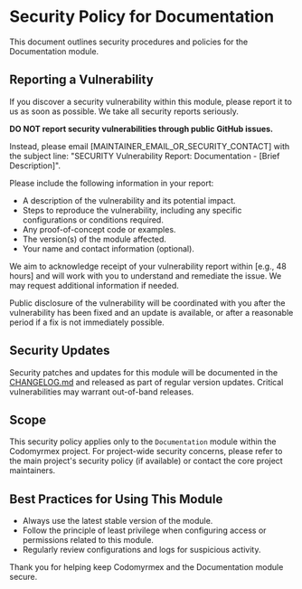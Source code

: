 # Security Policy for Documentation

This document outlines security procedures and policies for the Documentation module.

## Reporting a Vulnerability

If you discover a security vulnerability within this module, please report it to us as soon as possible.
We take all security reports seriously.

**DO NOT report security vulnerabilities through public GitHub issues.**

Instead, please email [MAINTAINER_EMAIL_OR_SECURITY_CONTACT] with the subject line: "SECURITY Vulnerability Report: Documentation - [Brief Description]".

Please include the following information in your report:

- A description of the vulnerability and its potential impact.
- Steps to reproduce the vulnerability, including any specific configurations or conditions required.
- Any proof-of-concept code or examples.
- The version(s) of the module affected.
- Your name and contact information (optional).

We aim to acknowledge receipt of your vulnerability report within [e.g., 48 hours] and will work with you to understand and remediate the issue. We may request additional information if needed.

Public disclosure of the vulnerability will be coordinated with you after the vulnerability has been fixed and an update is available, or after a reasonable period if a fix is not immediately possible.

## Security Updates

Security patches and updates for this module will be documented in the [CHANGELOG.md](./CHANGELOG.md) and released as part of regular version updates. Critical vulnerabilities may warrant out-of-band releases.

## Scope

This security policy applies only to the `Documentation` module within the Codomyrmex project. For project-wide security concerns, please refer to the main project's security policy (if available) or contact the core project maintainers.

## Best Practices for Using This Module

- Always use the latest stable version of the module.
- Follow the principle of least privilege when configuring access or permissions related to this module.
- Regularly review configurations and logs for suspicious activity.

Thank you for helping keep Codomyrmex and the Documentation module secure. 